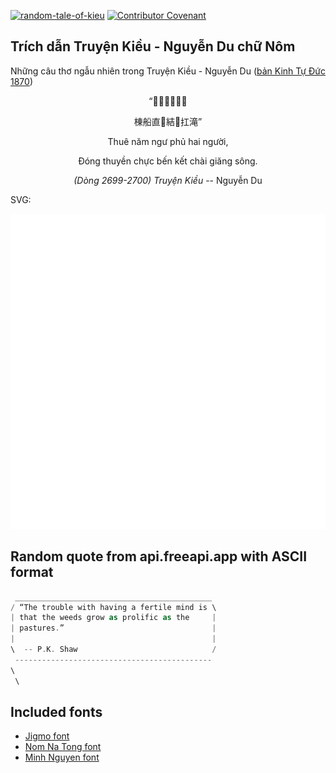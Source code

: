 [![random-tale-of-kieu](https://github.com/huuquyet/random-tale-of-kieu/actions/workflows/random-tale-of-kieu.yml/badge.svg)](https://github.com/huuquyet/random-tale-of-kieu/actions/workflows/random-tale-of-kieu.yml)
[![Contributor Covenant](https://img.shields.io/badge/Contributor%20Covenant-2.1-4baaaa.svg)](.github/CODE_OF_CONDUCT.md "Contributor Covenant 2.1")

## Trích dẫn Truyện Kiều - Nguyễn Du chữ Nôm

Những câu thơ ngẫu nhiên trong Truyện Kiều - Nguyễn Du ([bản Kinh Tự Đức 1870](https://vi.wikisource.org/wiki/Truy%E1%BB%87n_Ki%E1%BB%81u_(b%E1%BA%A3n_Kinh_T%E1%BB%B1_%C4%90%E1%BB%A9c_1870)))

<div align="center">
<!-- START_KIEU -->
      <p class="nom">“𠾔𢆥魚父𠄩𠊚</p>
      <p class="nom">棟船直𤅶結𥾒扛滝”</p>
      <p class="quocngu">Thuê năm ngư phủ hai người,</p>
      <p class="quocngu">Đóng thuyền chực bến kết chài giăng sông.</p>
      <p class="author"><i>(Dòng 2699-2700) Truyện Kiều</i> -- Nguyễn Du</p>
<!-- END_KIEU -->
</div>

SVG:

<div align="center">
  <img src="./assets/random-kieu.svg" alt="The Tale of Kieu - Nguyen Du">
</div>

## Random quote from api.freeapi.app with ASCII format

<!-- START_QUOTE -->
```rust
 ____________________________________________
/ “The trouble with having a fertile mind is \
| that the weeds grow as prolific as the     |
| pastures.”                                 |
|                                            |
\  -- P.K. Shaw                              /
 --------------------------------------------
\
 \
```
<!-- END_QUOTE -->

## Included fonts

- [Jigmo font](https://github.com/kamichikoichi/jigmo)
- [Nom Na Tong font](https://github.com/nomfoundation/font)
- [Minh Nguyen font](https://github.com/TKYKmori/Minh-Nguyen)
